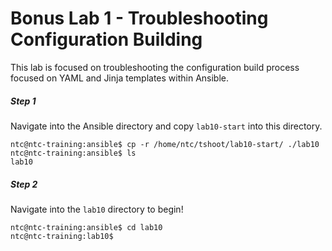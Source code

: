 
# Bonus Lab 1 - Troubleshooting Configuration Building

This lab is focused on troubleshooting the configuration build process focused on YAML and Jinja templates within Ansible.


##### Step 1

Navigate into the Ansible directory and copy `lab10-start` into this directory.

```
ntc@ntc-training:ansible$ cp -r /home/ntc/tshoot/lab10-start/ ./lab10
ntc@ntc-training:ansible$ ls
lab10
```


##### Step 2

Navigate into the `lab10` directory to begin!

```
ntc@ntc-training:ansible$ cd lab10
ntc@ntc-training:lab10$
```

